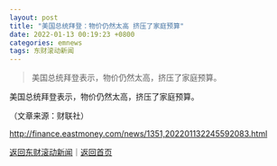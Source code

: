 ```yaml
---
layout: post
title: "美国总统拜登：物价仍然太高 挤压了家庭预算"
date: 2022-01-13 00:19:23 +0800
categories: emnews
tags: 东财滚动新闻
---
```

> 美国总统拜登表示，物价仍然太高，挤压了家庭预算。

<p>美国总统拜登表示，物价仍然太高，挤压了家庭预算。</p><p class="em_media">（文章来源：财联社）</p>

<http://finance.eastmoney.com/news/1351,202201132245592083.html>

[返回东财滚动新闻](//finews.withounder.com/emnews/)｜[返回首页](//finews.withounder.com/)
